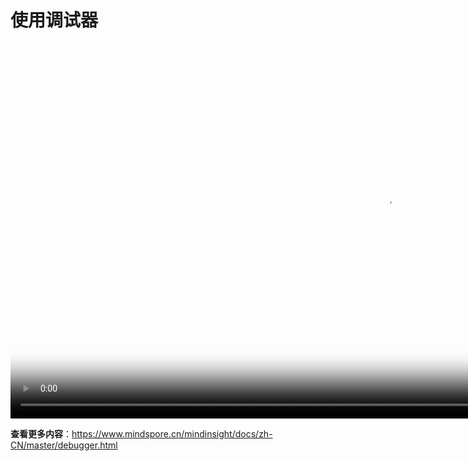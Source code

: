 # 使用调试器

[comment]: <> (本文档中包含手把手系列视频，码云Gitee不支持展示，请于官方网站对应教程中查看)

<video id="video7" autoplay controls width="1200px" height="600px" poster="https://mindspore-website.obs.cn-north-4.myhuaweicloud.com:443/teaching_video/cover/%E6%89%8B%E6%8A%8A%E6%89%8B%E7%B3%BB%E5%88%97/%E4%BD%BF%E7%94%A8%E8%B0%83%E8%AF%95%E5%99%A8%E8%AF%A6%E6%83%85%E9%A1%B5.png">
<source id="mp47" src="https://mindspore-website.obs.cn-north-4.myhuaweicloud.com:443/teaching_video/video/%E4%BD%BF%E7%94%A8%E8%B0%83%E8%AF%95%E5%99%A8.mp4" type="video/mp4">
</video>

**查看更多内容**：<https://www.mindspore.cn/mindinsight/docs/zh-CN/master/debugger.html>